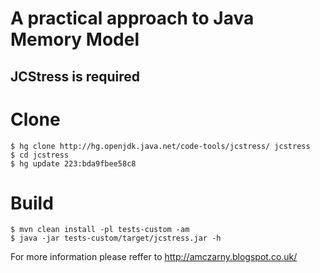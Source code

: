 # A practical approach to Java Memory Model 

## JCStress is required
# Clone
```
$ hg clone http://hg.openjdk.java.net/code-tools/jcstress/ jcstress
$ cd jcstress
$ hg update 223:bda9fbee58c8
```
# Build
```
$ mvn clean install -pl tests-custom -am
$ java -jar tests-custom/target/jcstress.jar -h
```
For more information please reffer to http://amczarny.blogspot.co.uk/
